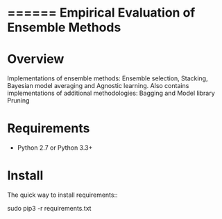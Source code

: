 

======
Empirical Evaluation of Ensemble Methods
======


Overview
========
Implementations of ensemble methods: Ensemble selection, Stacking, Bayesian model
averaging and Agnostic learning. Also contains implementations of 
additional methodologies: Bagging and Model library Pruning

Requirements
============

* Python 2.7 or Python 3.3+

Install
=======

The quick way to install requirements::

sudo pip3 -r requirements.txt

